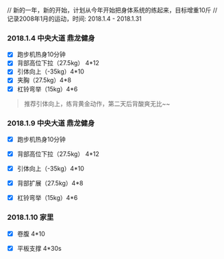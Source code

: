 // 新的一年，新的开始，计划从今年开始把身体系统的练起来，目标增重10斤
// 记录2008年1月的运动，时间: 2018.1.4 - 2018.1.31

### 2018.1.4 中央大道 鼎龙健身

- [x] 跑步机热身10分钟
- [x] 背部高位下拉（27.5kg） 4*12
- [x] 引体向上（-35kg）4*10
- [x] 夹胸（27.5kg）4*8
- [x] 杠铃弯举（15kg）4*6

> 推荐引体向上，练背黄金动作，第二天后背酸爽无比~~


### 2018.1.9 中央大道 鼎龙健身

- [x] 跑步机热身10分钟
- [x] 背部高位下拉（27.5kg） 4*12
- [x] 引体向上（-35kg）4*10
- [x] 背部扩展（27.5kg）4*8
- [x] 杠铃弯举（15kg）4*6


### 2018.1.10 家里

- [x] 卷腹 4*10
- [x] 平板支撑 4*30s


